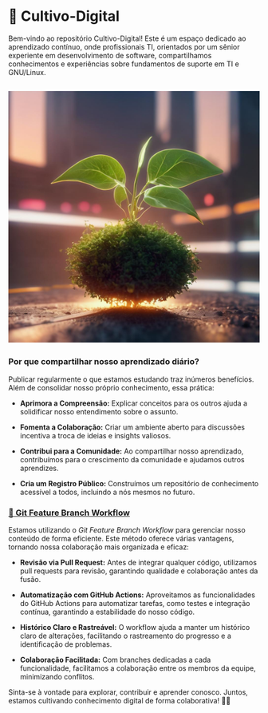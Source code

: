# 🌱 Cultivo-Digital

Bem-vindo ao repositório Cultivo-Digital! Este é um espaço dedicado ao aprendizado contínuo, onde profissionais TI, orientados por um sênior experiente em desenvolvimento de software, compartilhamos conhecimentos e experiências sobre fundamentos de suporte em TI e GNU/Linux.


![seed-grow](Docs/img/seedgrowti.jpg?width=800&heigth=600)
---

### Por que compartilhar nosso aprendizado diário?

Publicar regularmente o que estamos estudando traz inúmeros benefícios. Além de consolidar nosso próprio conhecimento, essa prática:

- **Aprimora a Compreensão:** Explicar conceitos para os outros ajuda a solidificar nosso entendimento sobre o assunto.

- **Fomenta a Colaboração:** Criar um ambiente aberto para discussões incentiva a troca de ideias e insights valiosos.

- **Contribui para a Comunidade:** Ao compartilhar nosso aprendizado, contribuímos para o crescimento da comunidade e ajudamos outros aprendizes.

- **Cria um Registro Público:** Construímos um repositório de conhecimento acessível a todos, incluindo a nós mesmos no futuro.



### [🔗 Git Feature Branch Workflow](https://www.atlassian.com/git/tutorials/comparing-workflows/feature-branch-workflow)

Estamos utilizando o *Git Feature Branch Workflow* para gerenciar nosso conteúdo de forma eficiente. Este método oferece várias vantagens, tornando nossa colaboração mais organizada e eficaz:

- **Revisão via Pull Request:** Antes de integrar qualquer código, utilizamos pull requests para revisão, garantindo qualidade e colaboração antes da fusão.

- **Automatização com GitHub Actions:** Aproveitamos as funcionalidades do GitHub Actions para automatizar tarefas, como testes e integração contínua, garantindo a estabilidade do nosso código.

- **Histórico Claro e Rastreável:** O workflow ajuda a manter um histórico claro de alterações, facilitando o rastreamento do progresso e a identificação de problemas.

- **Colaboração Facilitada:** Com branches dedicadas a cada funcionalidade, facilitamos a colaboração entre os membros da equipe, minimizando conflitos.


Sinta-se à vontade para explorar, contribuir e aprender conosco. Juntos, estamos cultivando conhecimento digital de forma colaborativa! 🌱✨
